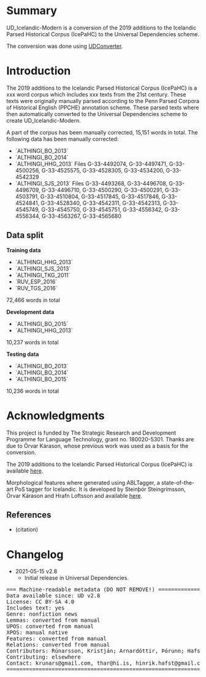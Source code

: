 # Summary

UD_Icelandic-Modern is a conversion of the 2019 additions to the Icelandic Parsed Historical Corpus (IcePaHC) to the Universal Dependencies scheme.

The conversion was done using [UDConverter](https://github.com/thorunna/UDConverter).


# Introduction

The 2019 additions to the Icelandic Parsed Historical Corpus (IcePaHC) is a xxx word corpus which includes xxx texts from the 21st century. These texts were originally manually parsed according to the Penn Parsed Corpora of Historical English (PPCHE) annotation scheme. These parsed texts where then automatically converted to the Universal Dependencies scheme to create UD_Icelandic-Modern.

A part of the corpus has been manually corrected, 15,151 words in total. The following data has been manually corrected:
- ´ALTHINGI_BO_2013´
- ´ALTHINGI_BO_2014´
- ´ALTHINGI_HHG_2013´ Files G-33-4492074, G-33-4497471, G-33-4500256, G-33-4525575, G-33-4528305, G-33-4534200, G-33-4542329
- ´ALTHINGI_SJS_2013´ Files G-33-4493268, G-33-4496708, G-33-4496709, G-33-4496710, G-33-4500290, G-33-4500291, G-33-4503791, G-33-4510804, G-33-4517845, G-33-4517846, G-33-4524841, G-33-4528340, G-33-4542311, G-33-4542313, G-33-4545749, G-33-4545750, G-33-4545751, G-33-4556342, G-33-4556344, G-33-4563267, G-33-4565680

## Data split

**Training data**
- ´ALTHINGI_HHG_2013´
- ´ALTHINGI_SJS_2013´
- ´ALTHINGI_TKG_2011´
- ´RUV_ESP_2016´
- ´RUV_TGS_2016´

72,466 words in total

**Development data**
- ´ALTHINGI_BO_2015´
- ´ALTHINGI_HHG_2013´

10,237 words in total

**Testing data**
- ´ALTHINGI_BO_2013´
- ´ALTHINGI_BO_2014´
- ´ALTHINGI_BO_2015´

10,236 words in total


# Acknowledgments

This project is funded by The Strategic Research and Development Programme for Language Technology, grant no. 180020-5301. Thanks are due to Örvar Kárason, whose previous work was used as a basis for the conversion.

The 2019 additions to the Icelandic Parsed Historical Corpus (IcePaHC) is available [here](https://github.com/antonkarl/icecorpus/tree/master/finished/additions2019).

Morphological features where generated using ABLTagger, a state-of-the-art PoS tagger for Icelandic. It is developed by Steinþór Steingrímsson, Örvar Kárason and Hrafn Loftsson and available [here](https://github.com/steinst/ABLTagger).

## References

* (citation)


# Changelog

* 2021-05-15 v2.8
  * Initial release in Universal Dependencies.


<pre>
=== Machine-readable metadata (DO NOT REMOVE!) ================================
Data available since: UD v2.8
License: CC BY-SA 4.0
Includes text: yes
Genre: nonfiction news
Lemmas: converted from manual
UPOS: converted from manual
XPOS: manual native
Features: converted from manual
Relations: converted from manual
Contributors: Rúnarsson, Kristján; Arnardóttir, Þórunn; Hafsteinsson, Hinrik; Sigurðsson, Einar Freyr
Contributing: elsewhere
Contact: krunars@gmail.com, thar@hi.is, hinrik.hafst@gmail.com, einar.freyr.sigurdsson@arnastofnun.is
===============================================================================
</pre>
